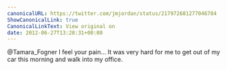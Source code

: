 ```yaml
---
canonicalURL: https://twitter.com/jmjordan/status/217972681277046784
ShowCanonicalLink: true
CanonicalLinkText: View original on
date: 2012-06-27T13:28:31+00:00
---
```

@Tamara_Fogner I feel your pain... It was very hard for me to get out of my car this morning and walk into my office.